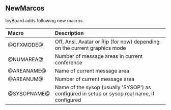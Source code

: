 ## NewMarcos

IcyBoard adds following new macros.

| Macro | Description | 
| :--- | :--- |
| @GFXMODE@ |  Off, Ansi, Avatar or Rip (for now) depending on the current graphics mode |
| @NUMAREA@ | Number of message areas in current conference |
| @AREANAME@ | Name of current message area |
| @AREANUM@ | Number of current message area |
| @SYSOPNAME@ | Name of the sysop (usually 'SYSOP') as configured in setup or sysop real name, if configured |
